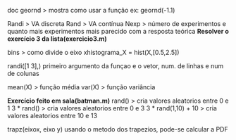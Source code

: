 doc geornd > mostra como usar a função
ex: geornd(-1.1)

Randi > VA discreta
Rand > VA contínua
Nexp > número de experimentos e quanto mais experimentos mais parecido com a resposta teórica
**Resolver o exercício 3 da lista(exercicio3.m)**

bins > como divide o eixo xhistograma_X = hist(X,[0.5,2.5])

randi([1 3],) primeiro argumento da funçao e o vetor, num. de linhas e num de colunas

mean(X) > função média
var(X) > função variância

**Exercício feito em sala(batman.m)**
rand() > cria valores aleatorios entre 0 e 1
3 * rand() > cria valores aleatorios entre 0 e 3
3 * rand(1,10) + 10 > cria valores aleatorios entre 10 e 13

trapz(eixox, eixo y) usando o metodo dos trapezios, pode-se calcular a PDF

